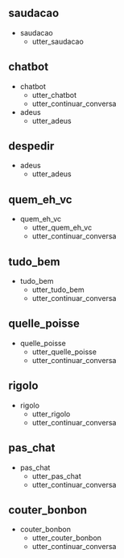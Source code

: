 ## saudacao
* saudacao
  - utter_saudacao

## chatbot
* chatbot
  - utter_chatbot
  - utter_continuar_conversa
* adeus
   - utter_adeus

## despedir
* adeus
  - utter_adeus

## quem_eh_vc
* quem_eh_vc
  - utter_quem_eh_vc
  - utter_continuar_conversa

## tudo_bem
* tudo_bem
  - utter_tudo_bem
  - utter_continuar_conversa

## quelle_poisse
* quelle_poisse
  - utter_quelle_poisse
  - utter_continuar_conversa

## rigolo
* rigolo
  - utter_rigolo
  - utter_continuar_conversa

## pas_chat
* pas_chat
  - utter_pas_chat
  - utter_continuar_conversa

## couter_bonbon
* couter_bonbon
  - utter_couter_bonbon
  - utter_continuar_conversa

